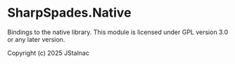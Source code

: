 # SharpSpades.Native

Bindings to the native library. This module is licensed under GPL version 3.0 or
any later version.

Copyright (c) 2025 JStalnac
